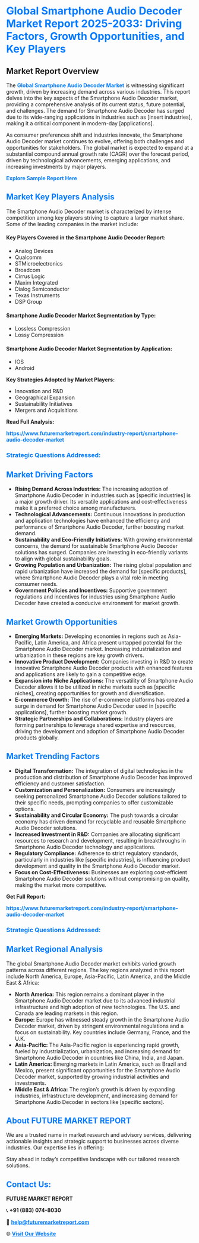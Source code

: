 <h1 style="color: #007BFF;">Global Smartphone Audio Decoder Market Report 2025-2033: Driving Factors, Growth Opportunities, and Key Players</h1>

<section id="overview">
<h2>Market Report Overview</h2>
<p>The <a href="https://www.futuremarketreport.com/industry-report/smartphone-audio-decoder-market" style="color: #007BFF; text-decoration: none;"><strong>Global Smartphone Audio Decoder Market</strong></a> is witnessing significant growth, driven by increasing demand across various industries. This report delves into the key aspects of the Smartphone Audio Decoder market, providing a comprehensive analysis of its current status, future potential, and challenges. The demand for Smartphone Audio Decoder has surged due to its wide-ranging applications in industries such as [insert industries], making it a critical component in modern-day [applications].</p>
<p>As consumer preferences shift and industries innovate, the Smartphone Audio Decoder market continues to evolve, offering both challenges and opportunities for stakeholders. The global market is expected to expand at a substantial compound annual growth rate (CAGR) over the forecast period, driven by technological advancements, emerging applications, and increasing investments by major players.</p>
</section>

<section id="overview">
<p><a href="https://www.futuremarketreport.com/request-sample/reportId=81270" style="color: #007BFF; text-decoration: none;"><strong>Explore Sample Report Here</strong></a></p>
</section>

<section id="key-players">
<h2 style="color: #007BFF;">Market Key Players Analysis</h2>
<p>The Smartphone Audio Decoder market is characterized by intense competition among key players striving to capture a larger market share. Some of the leading companies in the market include:</p>
<h4>Key Players Covered in the Smartphone Audio Decoder Report:</h4>
<ul><li>Analog Devices</li><li>Qualcomm</li><li>STMicroelectronics</li><li>Broadcom</li><li>Cirrus Logic</li><li>Maxim Integrated</li><li>Dialog Semiconductor</li><li>Texas Instruments</li><li>DSP Group</li></ul>
<h4>Smartphone Audio Decoder Market Segmentation by Type:</h4>
<ul><li>Lossless Compression</li><li>Lossy Compression</li></ul>

<h4>Smartphone Audio Decoder Market Segmentation by Application:</h4>
<ul><li>IOS</li><li>Android</li></ul>
<p><strong>Key Strategies Adopted by Market Players:</strong></p>
<ul>
<li>Innovation and R&D</li>
<li>Geographical Expansion</li>
<li>Sustainability Initiatives</li>
<li>Mergers and Acquisitions</li>
</ul>
</section>

<section>
<p><strong>Read Full Analysis: </strong></p><a href="https://www.futuremarketreport.com/industry-report/smartphone-audio-decoder-market" style="color: #007BFF; text-decoration: none;"><strong>https://www.futuremarketreport.com/industry-report/smartphone-audio-decoder-market</strong></a>
<h3 style="color: #007BFF;">Strategic Questions Addressed:</h3>
</section>

<section id="driving-factors">
<h2 style="color: #007BFF;">Market Driving Factors</h2>
<ul>
<li><strong>Rising Demand Across Industries:</strong> The increasing adoption of Smartphone Audio Decoder in industries such as [specific industries] is a major growth driver. Its versatile applications and cost-effectiveness make it a preferred choice among manufacturers.</li>
<li><strong>Technological Advancements:</strong> Continuous innovations in production and application technologies have enhanced the efficiency and performance of Smartphone Audio Decoder, further boosting market demand.</li>
<li><strong>Sustainability and Eco-Friendly Initiatives:</strong> With growing environmental concerns, the demand for sustainable Smartphone Audio Decoder solutions has surged. Companies are investing in eco-friendly variants to align with global sustainability goals.</li>
<li><strong>Growing Population and Urbanization:</strong> The rising global population and rapid urbanization have increased the demand for [specific products], where Smartphone Audio Decoder plays a vital role in meeting consumer needs.</li>
<li><strong>Government Policies and Incentives:</strong> Supportive government regulations and incentives for industries using Smartphone Audio Decoder have created a conducive environment for market growth.</li>
</ul>
</section>

<section id="growth-opportunities">
<h2 style="color: #007BFF;">Market Growth Opportunities</h2>
<ul>
<li><strong>Emerging Markets:</strong> Developing economies in regions such as Asia-Pacific, Latin America, and Africa present untapped potential for the Smartphone Audio Decoder market. Increasing industrialization and urbanization in these regions are key growth drivers.</li>
<li><strong>Innovative Product Development:</strong> Companies investing in R&D to create innovative Smartphone Audio Decoder products with enhanced features and applications are likely to gain a competitive edge.</li>
<li><strong>Expansion into Niche Applications:</strong> The versatility of Smartphone Audio Decoder allows it to be utilized in niche markets such as [specific niches], creating opportunities for growth and diversification.</li>
<li><strong>E-commerce Growth:</strong> The rise of e-commerce platforms has created a surge in demand for Smartphone Audio Decoder used in [specific applications], further boosting market growth.</li>
<li><strong>Strategic Partnerships and Collaborations:</strong> Industry players are forming partnerships to leverage shared expertise and resources, driving the development and adoption of Smartphone Audio Decoder products globally.</li>
</ul>
</section>

<section id="trending-factors">
<h2 style="color: #007BFF;">Market Trending Factors</h2>
<ul>
<li><strong>Digital Transformation:</strong> The integration of digital technologies in the production and distribution of Smartphone Audio Decoder has improved efficiency and customer satisfaction.</li>
<li><strong>Customization and Personalization:</strong> Consumers are increasingly seeking personalized Smartphone Audio Decoder solutions tailored to their specific needs, prompting companies to offer customizable options.</li>
<li><strong>Sustainability and Circular Economy:</strong> The push towards a circular economy has driven demand for recyclable and reusable Smartphone Audio Decoder solutions.</li>
<li><strong>Increased Investment in R&D:</strong> Companies are allocating significant resources to research and development, resulting in breakthroughs in Smartphone Audio Decoder technology and applications.</li>
<li><strong>Regulatory Compliance:</strong> Adherence to strict regulatory standards, particularly in industries like [specific industries], is influencing product development and quality in the Smartphone Audio Decoder market.</li>
<li><strong>Focus on Cost-Effectiveness:</strong> Businesses are exploring cost-efficient Smartphone Audio Decoder solutions without compromising on quality, making the market more competitive.</li>
</ul>
</section>

<section>
<p><strong>Get Full Report: </strong></p><a href="https://www.futuremarketreport.com/industry-report/smartphone-audio-decoder-market" style="color: #007BFF; text-decoration: none;"><strong>https://www.futuremarketreport.com/industry-report/smartphone-audio-decoder-market</strong></a>
<h3 style="color: #007BFF;">Strategic Questions Addressed:</h3>
</section>


<section id="regional-analysis">
<h2 style="color: #007BFF;">Market Regional Analysis</h2>
<p>The global Smartphone Audio Decoder market exhibits varied growth patterns across different regions. The key regions analyzed in this report include North America, Europe, Asia-Pacific, Latin America, and the Middle East & Africa:</p>
<ul>
<li><strong>North America:</strong> This region remains a dominant player in the Smartphone Audio Decoder market due to its advanced industrial infrastructure and high adoption of new technologies. The U.S. and Canada are leading markets in this region.</li>
<li><strong>Europe:</strong> Europe has witnessed steady growth in the Smartphone Audio Decoder market, driven by stringent environmental regulations and a focus on sustainability. Key countries include Germany, France, and the U.K.</li>
<li><strong>Asia-Pacific:</strong> The Asia-Pacific region is experiencing rapid growth, fueled by industrialization, urbanization, and increasing demand for Smartphone Audio Decoder in countries like China, India, and Japan.</li>
<li><strong>Latin America:</strong> Emerging markets in Latin America, such as Brazil and Mexico, present significant opportunities for the Smartphone Audio Decoder market, supported by growing industrial activities and investments.</li>
<li><strong>Middle East & Africa:</strong> The region’s growth is driven by expanding industries, infrastructure development, and increasing demand for Smartphone Audio Decoder in sectors like [specific sectors].</li>
</ul>
</section>

<footer>
<h2 style="color: #007BFF;">About FUTURE MARKET REPORT</h2>
<p>We are a trusted name in market research and advisory services, delivering actionable insights and strategic support to businesses across diverse industries. Our expertise lies in offering:</p>

<p>Stay ahead in today’s competitive landscape with our tailored research solutions.</p>

<h2 style="color: #007BFF;">Contact Us:</h2>
<p><strong>FUTURE MARKET REPORT</strong></p>
<p>📞 <strong>+91 (883) 074-8030</strong></p>
<p>📧 <strong><a href="mailto:help@futuremarketreport.com" style="color: #007BFF;">help@futuremarketreport.com</a></strong></p>
<p>🌐 <strong><a href="https://www.futuremarketreport.com/" style="color: #007BFF;">Visit Our Website</a></strong></p>
</footer>